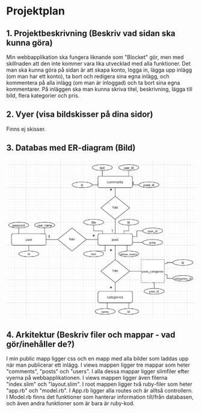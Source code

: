 # Projektplan

## 1. Projektbeskrivning (Beskriv vad sidan ska kunna göra)
Min webbapplikation ska fungera liknande som "Blocket" gör, men med skillnaden att den inte kommer vara lika utvecklad med alla funktioner. Det man ska kunna göra på sidan är att skapa konto, logga in, lägga upp inlägg (om man har ett konto), ta bort och redigera sina egna inlägg, och kommentera på alla inlägg (om man är inloggad) och ta bort sina egna kommentarer. På inläggen ska man kunna skriva titel, beskrivning, lägga till bild, flera kategorier och pris.  

## 2. Vyer (visa bildskisser på dina sidor)
Finns ej skisser.

## 3. Databas med ER-diagram (Bild)
![](https://github.com/itggot-maja-johannesson/storprojekt20/blob/master/Dokumentation/NYTT_ER.JPG?raw=true)

## 4. Arkitektur (Beskriv filer och mappar - vad gör/inehåller de?)
I min public mapp ligger css och en mapp med alla bilder som laddas upp när man publicerar ett inlägg. I views mappen ligger tre mappar som heter "comments", "posts" och "users". I alla dessa mappar ligger slimfiler efter vyerna på webbapplikationen. I views mappen ligger även filerna "index.slim" och "layout.slim". I root mappen ligger två ruby-filer som heter "app.rb" och "model.rb". I App.rb ligger alla routes och är alltså controllern. I Model.rb finns det funktioner som hanterar information till/från databasen, och även andra funktioner som är bara är ruby-kod. 
